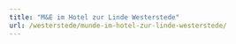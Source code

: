 ```yaml
---
title: "M&E im Hotel zur Linde Westerstede"
url: /westerstede/munde-im-hotel-zur-linde-westerstede/
---
```

